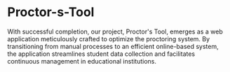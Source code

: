 # Proctor-s-Tool
With successful completion, our project, Proctor's Tool, emerges as a web application meticulously crafted to optimize the proctoring system. By transitioning from manual processes to an efficient online-based system, the application streamlines student data collection and facilitates continuous management in educational institutions.
